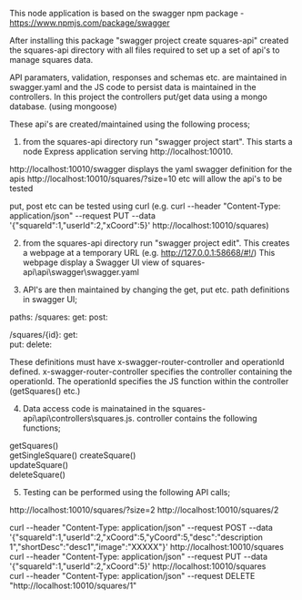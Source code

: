 This node application is based on the swagger npm package - https://www.npmjs.com/package/swagger

After installing this package "swagger project create squares-api" created the squares-api directory with all files required to set up a set of api's to manage squares data.

API paramaters, validation, responses and schemas etc. are maintained in swagger.yaml and the JS code to persist data is maintained in the controllers. In this project the controllers put/get data using a mongo database. (using mongoose)

These api's are created/maintained using the following process;

1. from the squares-api directory run "swagger project start". This starts a node Express application serving http://localhost:10010. 

http://localhost:10010/swagger displays the yaml swagger definition for the apis
http://localhost:10010/squares/?size=10 etc will allow the api's to be tested

put, post etc can be tested using curl (e.g. curl --header "Content-Type: application/json" --request PUT --data '{"squareId":1,"userId":2,"xCoord":5}' http://localhost:10010/squares)

2. from the squares-api directory run "swagger project edit". This creates a webpage at a temporary URL  (e.g. http://127.0.0.1:58668/#!/) This webpage display a Swagger UI view of squares-api\api\swagger\swagger.yaml

3. API's are then maintained by changing the get, put etc. path definitions in swagger UI;

paths:
  /squares:
    get:
    post:

  /squares/{id}: 
    get:             
    put:
    delete: 

These definitions must have  x-swagger-router-controller and operationId defined. x-swagger-router-controller specifies the controller containing the operationId. The operationId specifies the JS function within the controller (getSquares() etc.)

4. Data access code is mainatained in the squares-api\api\controllers\squares.js. controller contains the following functions;

  getSquares()      
  getSingleSquare() 
  createSquare()    
  updateSquare()    
  deleteSquare()      
  
5. Testing can be performed using the following API calls;

http://localhost:10010/squares/?size=2
http://localhost:10010/squares/2

curl --header "Content-Type: application/json" --request POST --data '{"squareId":1,"userId":2,"xCoord":5,"yCoord":5,"desc":"description 1","shortDesc":"desc1","image":"XXXXX"}' http://localhost:10010/squares
curl --header "Content-Type: application/json" --request PUT  --data '{"squareId":1,"userId":2,"xCoord":5}' http://localhost:10010/squares   
curl --header "Content-Type: application/json" --request DELETE "http://localhost:10010/squares/1" 